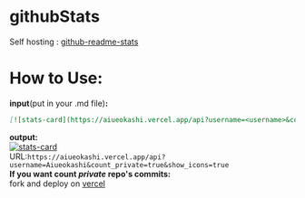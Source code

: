 # githubStats
Self hosting : [github-readme-stats](https://github.com/anuraghazra/github-readme-stats)

# How to Use:

**input**(put in your .md file)**:**
```md
[![stats-card](https://aiueokashi.vercel.app/api?username=<username>&count_private=<false\|true>&show_icons=<true|false>&icon_color=<icon-color-code>&bg_color=<back-ground-color-code(e.g. 00ff00)>&title_color=<title-color(e.g. 00ff00)>&text_color=<text-color-code(e.g. 00ff00)>&custom_title=<custom-title>)](https://github.com/Aiueokashi/githubStats)
```
**output:**<br>
[![stats-card](https://aiueokashi.vercel.app/api?username=Aiueokashi&count_private=true&show_icons=true)](https://github.com/Aiueokashi/githubStats)<br>
URL:`https://aiueokashi.vercel.app/api?username=Aiueokashi&count_private=true&show_icons=true`<br>
**If you want count *private* repo's commits:**<br>
fork and deploy on [vercel](vercel.com)
